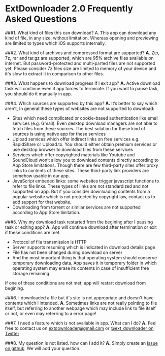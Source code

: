 # ExtDownloader 2.0 Frequently Asked Questions

###1. What kind of files this can download?
A. This app can download any kind of file, in any size, without limitation. Whereas opening and previewing are limited to types which iOS supports internally.

###2. What kind of archives and compressed format are supported?
**A.** Zip, 7z, rar and tar.gz are supported, which are 95% archive files available on internet. But password-protected and multi-parted files are not supported yet. Please consider 7z files size are limited to memory of your device and it's slow to extract it in comparison to other files.

###3. What happens to download progress if I exit app?
**A.** Active download task will continue even if app forces to terminate. If you want to pause task, you should do it manually in app.

###4. Which sources are supported by this app?
**A.** It’s better to say which aren’t, In general these types of websites are not supported to download:
* Sites which need complicated or cookie-based authentication like email services  (e.g. Gmail). Even desktop download managers are not able to fetch files from these sources. The best solution for these kind of sources is using native app for these services
* Upload services which offer indirect links on free services e.g. RapidShare or Upload.to. You should either obtain premium services or use desktop browser to download files from these services
* Services which offer copyrighted materials like Youtube and SoundCloud won’t allow you to download contents directly according to App Store limitations. Though there are few third-party sites offer proxy links to contents of these sites. These third-party link providers are somehow usable in our app.
* JavaScript embeded links: some websites trigger javascript functions to refer to file links. These types of links are not standardized and not supported on app. But if you consider downloading contents from a popular website which is not protected by copyright law, contact us to add support for that website.
* Downloading from torrent or similar services are not supported according to App Store limitation.

###5. Why my download task restarted from the begining after I pausing task or exiting app?
**A.** App will continue download after termination or exit if these conditions are met:
* Protocol of file transmission is HTTP
* Server supports resuming which is indicated in download details page
* File has not been changed during download on server
* And the most important thing is that operating system should conserve temporary downloading data. App saves it in temporary folder in which operating system may erase its contents in case of insufficient free storage remaining.

If one of these conditions are not met, app will restart download from begining.

###6. I downloaded a file but it's site is not appropriate and doesn't have contents which I intended.
**A.** Sometimes links are not really pointing to file itself, but referring to another webpage which may include link to file itself or not, or even may referring to a error page!

###7. I need a feature which is not available in app. What can I do?
**A.** Feel free to contact us on extdownloader@gmail.com or [@ext_downloader on Twitter](http://twitter.com/ext_downloader)

###8. My question is not listed. how can I add it?
**A.** Simply create an [issue on github](https://github.com/amosavian/ExtDownloader/issues). We will add your question.
